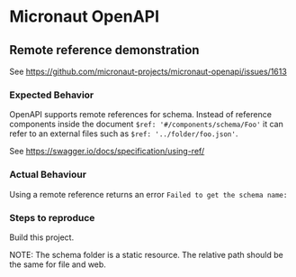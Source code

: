 # Micronaut OpenAPI 

## Remote reference demonstration

See https://github.com/micronaut-projects/micronaut-openapi/issues/1613

### Expected Behavior
OpenAPI supports remote references for schema. 
Instead of reference components inside the document `$ref: '#/components/schema/Foo'` 
it can refer to an external files such as 
`$ref: '../folder/foo.json'`. 

See https://swagger.io/docs/specification/using-ref/

### Actual Behaviour
Using a remote reference returns an error `Failed to get the schema name:`

### Steps to reproduce

Build this project.

NOTE: The schema folder is a static resource. The relative path should 
be the same for file and web.